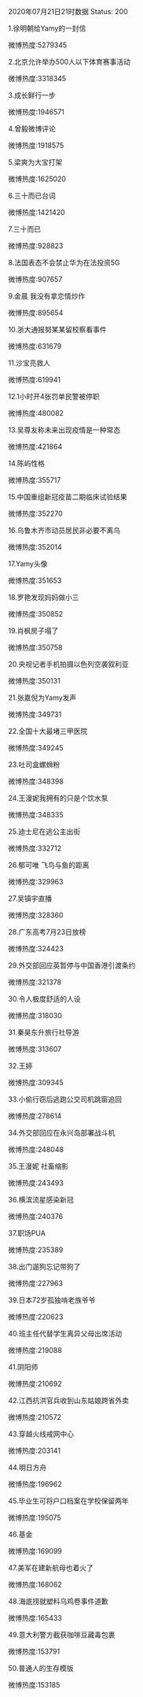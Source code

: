 2020年07月21日21时数据
Status: 200

1.徐明朝给Yamy的一封信

微博热度:5279345

2.北京允许举办500人以下体育赛事活动

微博热度:3318345

3.成长鲜行一步

微博热度:1946571

4.曾毅微博评论

微博热度:1918575

5.梁爽为大宝打架

微博热度:1625020

6.三十而已台词

微博热度:1421420

7.三十而已

微博热度:928823

8.法国表态不会禁止华为在法投资5G

微博热度:907657

9.金晨 我没有拿恋情炒作

微博热度:895654

10.浙大通报努某某留校察看事件

微博热度:631679

11.沙宝亮救人

微博热度:619941

12.1小时开4张罚单民警被停职

微博热度:480082

13.吴尊友称未来出现疫情是一种常态

微博热度:421864

14.陈屿性格

微博热度:355717

15.中国重组新冠疫苗二期临床试验结果

微博热度:352270

16.乌鲁木齐市动员居民非必要不离乌

微博热度:352014

17.Yamy头像

微博热度:351653

18.罗艳发现妈妈做小三

微博热度:350852

19.肖枫房子塌了

微博热度:350758

20.央视记者手机拍摄以色列空袭叙利亚

微博热度:350131

21.张嘉倪为Yamy发声

微博热度:349731

22.全国十大最堵三甲医院

微博热度:349245

23.吐司盒螺蛳粉

微博热度:348398

24.王漫妮我拥有的只是个饮水泵

微博热度:348335

25.迪士尼在逃公主出街

微博热度:332712

26.郁可唯 飞鸟与鱼的距离

微博热度:329963

27.吴镇宇直播

微博热度:328360

28.广东高考7月23日放榜

微博热度:324423

29.外交部回应英暂停与中国香港引渡条约

微博热度:321378

30.令人极度舒适的人设

微博热度:318030

31.秦昊东升旅行社导游

微博热度:313607

32.王婷

微博热度:309345

33.小偷行窃后逃跑公交司机跳窗追回

微博热度:278614

34.外交部回应在永兴岛部署战斗机

微博热度:248048

35.王漫妮 社畜缩影

微博热度:243493

36.横滨流星感染新冠

微博热度:240376

37.职场PUA

微博热度:235389

38.出门遛狗忘记带狗了

微博热度:227963

39.日本72岁孤独啃老族爷爷

微博热度:220623

40.班主任代替学生离异父母出席活动

微博热度:219088

41.阴阳师

微博热度:210692

42.江西抗洪官兵收到山东姑娘跨省外卖

微博热度:210572

43.穿越火线戒网中心

微博热度:203141

44.明日方舟

微博热度:196962

45.毕业生可将户口档案在学校保留两年

微博热度:195075

46.基金

微博热度:169099

47.美军在建新航母也着火了

微博热度:168062

48.海底捞就塑料乌鸡卷事件道歉

微博热度:165433

49.意大利警方截获咖啡豆藏毒包裹

微博热度:153791

50.普通人的生存模版

微博热度:153185

